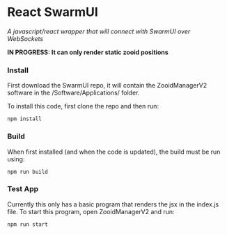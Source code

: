 # React SwarmUI
*A javascript/react wrapper that will connect with SwarmUI over WebSockets*

__IN PROGRESS: It can only render static zooid positions__

### Install
First download the SwarmUI repo, it will contain the ZooidManagerV2 software in the /Software/Applications/ folder.

To install this code, first clone the repo and then run:
```
npm install
```

### Build
When first installed (and when the code is updated), the build must be run using:
```
npm run build
```

### Test App
Currently this only has a basic program that renders the jsx in the index.js file. To start this program, open ZooidManagerV2 and run:
```
npm run start
```
